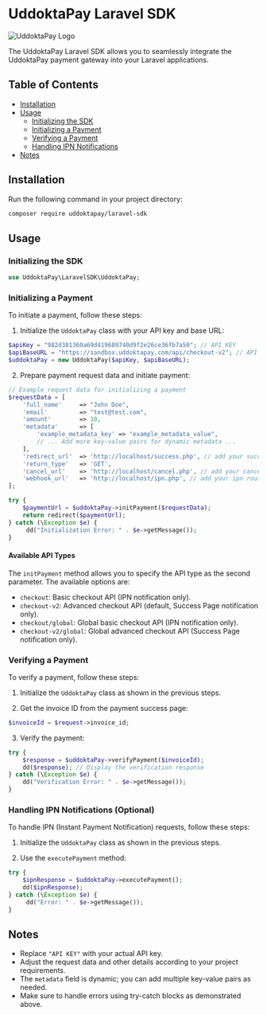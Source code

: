 # UddoktaPay Laravel SDK

![UddoktaPay Logo](https://uddoktapay.com/assets/images/logo.png)

The UddoktaPay Laravel SDK allows you to seamlessly integrate the UddoktaPay payment gateway into your Laravel applications.

## Table of Contents

- [Installation](#installation)
- [Usage](#usage)
  - [Initializing the SDK](#initializing-the-sdk)
  - [Initializing a Payment](#initializing-a-payment)
  - [Verifying a Payment](#verifying-a-payment)
  - [Handling IPN Notifications](#handling-ipn-notifications-optional)
- [Notes](#notes)

## Installation
Run the following command in your project directory:

```bash
composer require uddoktapay/laravel-sdk
```
## Usage

### Initializing the SDK


```php
use UddoktaPay\LaravelSDK\UddoktaPay;
```

### Initializing a Payment

To initiate a payment, follow these steps:

1. Initialize the `UddoktaPay` class with your API key and base URL:

```php
$apiKey = "982d381360a69d419689740d9f2e26ce36fb7a50"; // API KEY
$apiBaseURL = "https://sandbox.uddoktapay.com/api/checkout-v2"; // API URL
$uddoktaPay = new UddoktaPay($apiKey, $apiBaseURL);
```

2. Prepare payment request data and initiate payment:

```php
// Example request data for initializing a payment
$requestData = [
    'full_name'     => "John Doe",
    'email'         => "test@test.com",
    'amount'        => 10,
    'metadata'      => [
        'example_metadata_key' => "example_metadata_value",
        // ... Add more key-value pairs for dynamic metadata ...
    ],
    'redirect_url'  => 'http://localhost/success.php', // add your success route
    'return_type'   => 'GET',
    'cancel_url'    => 'http://localhost/cancel.php', // add your cancel route
    'webhook_url'   => 'http://localhost/ipn.php', // add your ipn route
];

try {
    $paymentUrl = $uddoktaPay->initPayment($requestData);
    return redirect($paymentUrl);
} catch (\Exception $e) {
     dd("Initialization Error: " . $e->getMessage());
}
```


#### Available API Types

The `initPayment` method allows you to specify the API type as the second parameter. The available options are:

- `checkout`: Basic checkout API (IPN notification only).
- `checkout-v2`: Advanced checkout API (default, Success Page notification only).
- `checkout/global`: Global basic checkout API (IPN notification only).
- `checkout-v2/global`: Global advanced checkout API (Success Page notification only).



### Verifying a Payment

To verify a payment, follow these steps:

1. Initialize the `UddoktaPay` class as shown in the previous steps.

2. Get the invoice ID from the payment success page:

```php
$invoiceId = $request->invoice_id;
```

3. Verify the payment:

```php
try {
    $response = $uddoktaPay->verifyPayment($invoiceId);
    dd($response); // Display the verification response
} catch (\Exception $e) {
    dd("Verification Error: " . $e->getMessage());
}
```

### Handling IPN Notifications (Optional)

To handle IPN (Instant Payment Notification) requests, follow these steps:

1. Initialize the `UddoktaPay` class as shown in the previous steps.

2. Use the `executePayment` method:

```php
try {
    $ipnResponse = $uddoktaPay->executePayment();
    dd($ipnResponse);
} catch (\Exception $e) {
     dd("Error: " . $e->getMessage());
}
```



## Notes

- Replace `"API KEY"` with your actual API key.
- Adjust the request data and other details according to your project requirements.
- The `metadata` field is dynamic; you can add multiple key-value pairs as needed.
- Make sure to handle errors using try-catch blocks as demonstrated above.